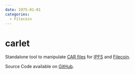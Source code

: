 ```yaml
---
date: 1975-01-01
categories:
  - Filecoin
---
```

# carlet

Standalone tool to manipulate [CAR files](https://ipld.io/specs/transport/car/) for [IPFS](https://ipfs.tech/) and [Filecoin](https://filecoin.io).

Source Code available on [GitHub](https://github.com/anjor/carlet).